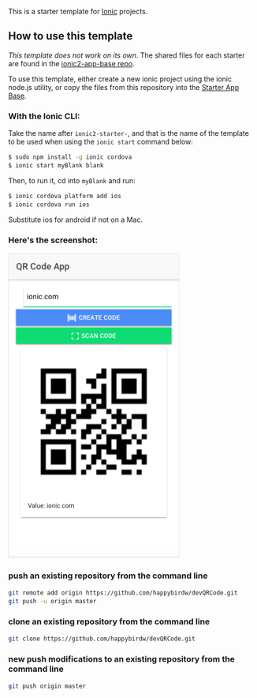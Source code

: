 This is a starter template for [Ionic](http://ionicframework.com/docs/) projects.

## How to use this template

*This template does not work on its own*. The shared files for each starter are found in the [ionic2-app-base repo](https://github.com/ionic-team/ionic2-app-base).

To use this template, either create a new ionic project using the ionic node.js utility, or copy the files from this repository into the [Starter App Base](https://github.com/ionic-team/ionic2-app-base).

### With the Ionic CLI:

Take the name after `ionic2-starter-`, and that is the name of the template to be used when using the `ionic start` command below:

```bash
$ sudo npm install -g ionic cordova
$ ionic start myBlank blank
```

Then, to run it, cd into `myBlank` and run:

```bash
$ ionic cordova platform add ios
$ ionic cordova run ios
```

Substitute ios for android if not on a Mac.

### Here's the screenshot:

![screenshot](./src/assets/imgs/devQRCode.png "Screenshot of devQRCode")


### push an existing repository from the command line

```bash
git remote add origin https://github.com/happybirdw/devQRCode.git
git push -u origin master
```

### clone an existing repository from the command line

```bash
git clone https://github.com/happybirdw/devQRCode.git
```

### new push modifications to an existing repository from the command line

```bash
git push origin master
```
